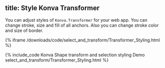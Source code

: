 title: Style Konva Transformer
---

You can adjust styles of `Konva.Transformer` for your web app. You can change stroke, size and fill of all anchors.
Also you can change stroke color and size of border.

{% iframe /downloads/code/select_and_transform/Transformer_Styling.html %}

{% include_code Konva Shape transform and selection styling Demo select_and_transform/Transformer_Styling.html %}